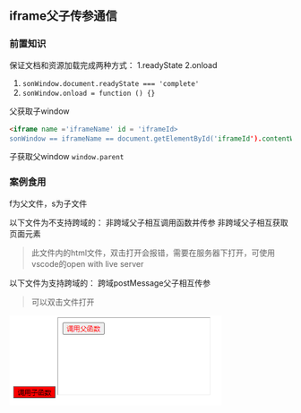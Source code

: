 ## iframe父子传参通信

### 前置知识
保证文档和资源加载完成两种方式： 1.readyState 2.onload
1. `sonWindow.document.readyState === 'complete'`
2. `sonWindow.onload = function () {}`


父获取子window
```html
<iframe name ='iframeName' id = 'iframeId>
sonWindow == iframeName == document.getElementById('iframeId').contentWindow
```

子获取父window
`window.parent`


### 案例食用

f为父文件，s为子文件

以下文件为不支持跨域的：
非跨域父子相互调用函数并传参
非跨域父子相互获取页面元素

> 此文件内的html文件，双击打开会报错，需要在服务器下打开，可使用vscode的open with live server



以下文件为支持跨域的：
跨域postMessage父子相互传参

> 可以双击文件打开





![image-20220107155703370](./image/image-20220107155703370.png)